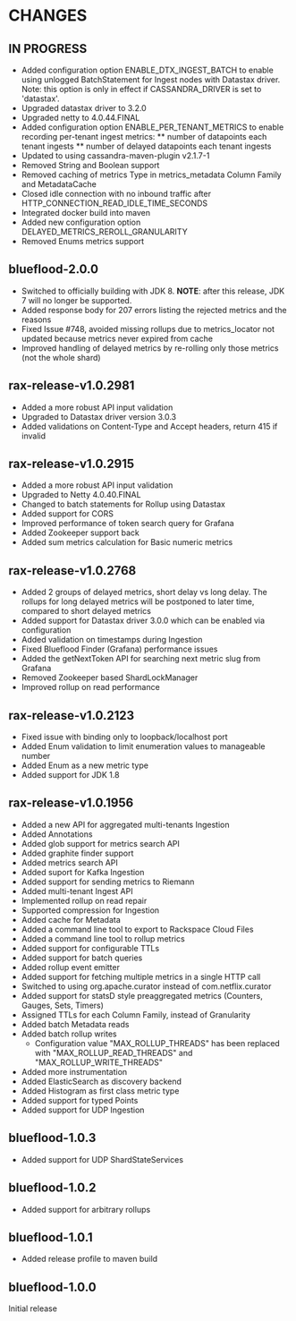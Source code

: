 # CHANGES

## IN PROGRESS
* Added configuration option ENABLE_DTX_INGEST_BATCH to enable using unlogged BatchStatement for 
  Ingest nodes with Datastax driver. Note: this option is only in effect if CASSANDRA_DRIVER 
  is set to 'datastax'.
* Upgraded datastax driver to 3.2.0
* Upgraded netty to 4.0.44.FINAL
* Added configuration option ENABLE_PER_TENANT_METRICS to enable recording per-tenant ingest metrics:
  ** number of datapoints each tenant ingests
  ** number of delayed datapoints each tenant ingests
* Updated to using cassandra-maven-plugin v2.1.7-1
* Removed String and Boolean support
* Removed caching of metrics Type in metrics_metadata Column Family and MetadataCache
* Closed idle connection with no inbound traffic after HTTP_CONNECTION_READ_IDLE_TIME_SECONDS  
* Integrated docker build into maven
* Added new configuration option DELAYED_METRICS_REROLL_GRANULARITY
* Removed Enums metrics support

## blueflood-2.0.0
* Switched to officially building with JDK 8. **NOTE**: after this release, JDK 7 will no longer be supported.
* Added response body for 207 errors listing the rejected metrics and the reasons
* Fixed Issue #748, avoided missing rollups due to metrics_locator not updated because
  metrics never expired from cache
* Improved handling of delayed metrics by re-rolling only those metrics (not the whole shard)

## rax-release-v1.0.2981
* Added a more robust API input validation
* Upgraded to Datastax driver version 3.0.3
* Added validations on Content-Type and Accept headers, return 415 if invalid

## rax-release-v1.0.2915
* Added a more robust API input validation
* Upgraded to Netty 4.0.40.FINAL
* Changed to batch statements for Rollup using Datastax 
* Added support for CORS
* Improved performance of token search query for Grafana
* Added Zookeeper support back
* Added sum metrics calculation for Basic numeric metrics

## rax-release-v1.0.2768
* Added 2 groups of delayed metrics, short delay vs long delay. The rollups for
  long delayed metrics will be postponed to later time, compared to short delayed
  metrics
* Added support for Datastax driver 3.0.0 which can be enabled via configuration
* Added validation on timestamps during Ingestion
* Fixed Blueflood Finder (Grafana) performance issues
* Added the getNextToken API for searching next metric slug from Grafana
* Removed Zookeeper based ShardLockManager
* Improved rollup on read performance

## rax-release-v1.0.2123
* Fixed issue with binding only to loopback/localhost port
* Added Enum validation to limit enumeration values to manageable number
* Added Enum as a new metric type
* Added support for JDK 1.8

## rax-release-v1.0.1956
* Added a new API for aggregated multi-tenants Ingestion
* Added Annotations
* Added glob support for metrics search API
* Added graphite finder support
* Added metrics search API
* Added suport for Kafka Ingestion
* Added support for sending metrics to Riemann
* Added multi-tenant Ingest API
* Implemented rollup on read repair
* Supported compression for Ingestion
* Added cache for Metadata
* Added a command line tool to export to Rackspace Cloud Files
* Added a command line tool to rollup metrics
* Added support for configurable TTLs
* Added support for batch queries
* Added rollup event emitter
* Added support for fetching multiple metrics in a single HTTP call
* Switched to using org.apache.curator instead of com.netflix.curator
* Added support for statsD style preaggregated metrics (Counters, Gauges, Sets, Timers)
* Assigned TTLs for each Column Family, instead of Granularity
* Added batch Metadata reads
* Added batch rollup writes
  * Configuration value "MAX_ROLLUP_THREADS" has been replaced with "MAX_ROLLUP_READ_THREADS" and "MAX_ROLLUP_WRITE_THREADS"
* Added more instrumentation
* Added ElasticSearch as discovery backend
* Added Histogram as first class metric type
* Added support for typed Points
* Added support for UDP Ingestion

## blueflood-1.0.3
* Added support for UDP ShardStateServices

## blueflood-1.0.2
* Added support for arbitrary rollups

## blueflood-1.0.1
* Added release profile to maven build

## blueflood-1.0.0
Initial release
